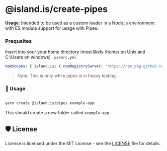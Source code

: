# @island.is/create-pipes

**Usage**: Intended to be used as a custom loader in a Node.js environment with ES module support for usage with Pipes.

### Prequsites

Insert into your your home directory (most likely /home/<USERNAME> on Unix and C:\Users<USERNAME> on windows) `.yarnrc.yml`

```yaml
npmScopes: { island.is: { npmRegistryServer: "https://npm.pkg.github.com" } }
```

> Note: This is only while pipes is in heavy testing.

### 🚀 Usage

```sh

yarn create @island.is/pipes example-app

```

This should create a new folder called `example-app`.

## 🛡️ License

License is licensed under the MIT License - see the [LICENSE](LICENSE) file for details.
